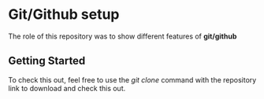 # Git/Github setup

The role of this repository was to show different features of **git/github**

## Getting Started

To check this out, feel free to use the _git clone_ command with the repository link to download and check this out.